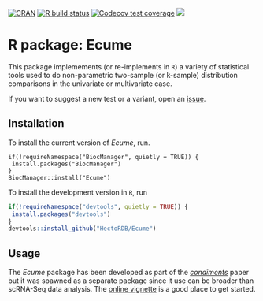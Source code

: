 <!-- badges: start -->
[![CRAN](https://www.r-pkg.org/badges/version/Ecume)](https://cran.r-project.org/package=Ecume)
[![R build status](https://github.com/HectorRDB/Ecume/workflows/R-CMD-check/badge.svg)](https://github.com/HectorRDB/Ecume/actions)
[![Codecov test coverage](https://codecov.io/gh/HectorRDB/Ecume/branch/main/graph/badge.svg)](https://codecov.io/gh/HectorRDB/Ecume?branch=main)
[![](https://cranlogs.r-pkg.org/badges/Ecume)](https://cran.r-project.org/package=Ecume)
<!-- badges: end -->
  
# R package: Ecume

  
This package implemements (or re-implements in `R`) a variety of statistical tools used to do non-parametric two-sample (or k-sample) distribution comparisons in the univariate or multivariate case.

If you want to suggest a new test or a variant, open an [issue](https://github.com/HectorRDB/Ecume/issues).

## Installation

To install the current version of *Ecume*, run.

```
if(!requireNamespace("BiocManager", quietly = TRUE)) {
 install.packages("BiocManager") 
}
BiocManager::install("Ecume")
```

To install the development version in `R`, run 

```r
if(!requireNamespace("devtools", quietly = TRUE)) {
 install.packages("devtools") 
}
devtools::install_github("HectoRDB/Ecume")
```
## Usage 

The *Ecume* package has been developed as part of the [*condiments*](https://hectorrdb.github.io/condiments/) paper but it was spawned as a separate package since it use can be broader than scRNA-Seq data analysis. The [online vignette](https://hectorrdb.github.io/Ecume/articles/Ecume.html) is a good place to get started.
